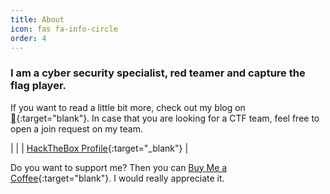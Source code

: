 ```yaml
---
title: About
icon: fas fa-info-circle
order: 4
---
```


### I am a cyber security specialist, red teamer and capture the flag player.

If you want to read a little bit more, check out my blog on [](https://syro.medium.com/){:target="blank"}.
In case that you are looking for a CTF team, feel free to open a join request on my team.

| <script src="https://www.hackthebox.eu/badge/156456"></script> |
| [HackTheBox Profile](https://app.hackthebox.com/profile/156456){:target="_blank"} |

Do you want to support me? Then you can [Buy Me a Coffee](https://buymeacoffee.com/0xsry0){:target="blank"}. I would really appreciate it.
